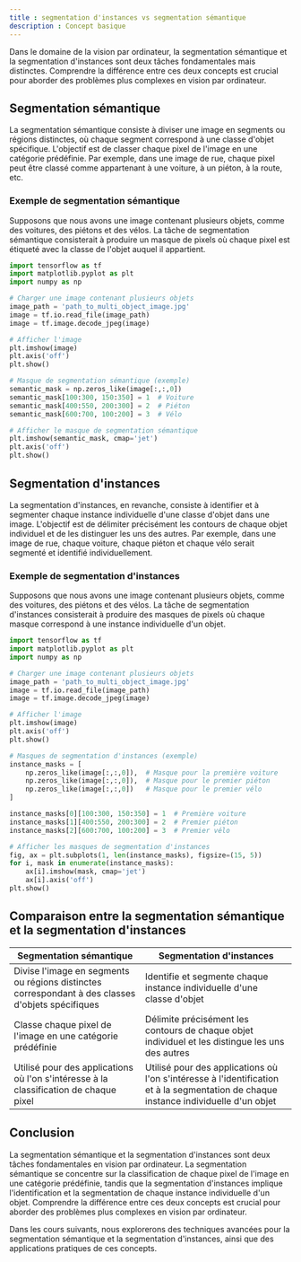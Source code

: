 ```yaml
---
title : segmentation d'instances vs segmentation sémantique
description : Concept basique
---
```


Dans le domaine de la vision par ordinateur, la segmentation sémantique et la segmentation d'instances sont deux tâches fondamentales mais distinctes. Comprendre la différence entre ces deux concepts est crucial pour aborder des problèmes plus complexes en vision par ordinateur.

## Segmentation sémantique

La segmentation sémantique consiste à diviser une image en segments ou régions distinctes, où chaque segment correspond à une classe d'objet spécifique. L'objectif est de classer chaque pixel de l'image en une catégorie prédéfinie. Par exemple, dans une image de rue, chaque pixel peut être classé comme appartenant à une voiture, à un piéton, à la route, etc.

### Exemple de segmentation sémantique

Supposons que nous avons une image contenant plusieurs objets, comme des voitures, des piétons et des vélos. La tâche de segmentation sémantique consisterait à produire un masque de pixels où chaque pixel est étiqueté avec la classe de l'objet auquel il appartient.

```python
import tensorflow as tf
import matplotlib.pyplot as plt
import numpy as np

# Charger une image contenant plusieurs objets
image_path = 'path_to_multi_object_image.jpg'
image = tf.io.read_file(image_path)
image = tf.image.decode_jpeg(image)

# Afficher l'image
plt.imshow(image)
plt.axis('off')
plt.show()

# Masque de segmentation sémantique (exemple)
semantic_mask = np.zeros_like(image[:,:,0])
semantic_mask[100:300, 150:350] = 1  # Voiture
semantic_mask[400:550, 200:300] = 2  # Piéton
semantic_mask[600:700, 100:200] = 3  # Vélo

# Afficher le masque de segmentation sémantique
plt.imshow(semantic_mask, cmap='jet')
plt.axis('off')
plt.show()

```

## Segmentation d'instances

La segmentation d'instances, en revanche, consiste à identifier et à segmenter chaque instance individuelle d'une classe d'objet dans une image. L'objectif est de délimiter précisément les contours de chaque objet individuel et de les distinguer les uns des autres. Par exemple, dans une image de rue, chaque voiture, chaque piéton et chaque vélo serait segmenté et identifié individuellement.

### Exemple de segmentation d'instances

Supposons que nous avons une image contenant plusieurs objets, comme des voitures, des piétons et des vélos. La tâche de segmentation d'instances consisterait à produire des masques de pixels où chaque masque correspond à une instance individuelle d'un objet.

```python
import tensorflow as tf
import matplotlib.pyplot as plt
import numpy as np

# Charger une image contenant plusieurs objets
image_path = 'path_to_multi_object_image.jpg'
image = tf.io.read_file(image_path)
image = tf.image.decode_jpeg(image)

# Afficher l'image
plt.imshow(image)
plt.axis('off')
plt.show()

# Masques de segmentation d'instances (exemple)
instance_masks = [
    np.zeros_like(image[:,:,0]),  # Masque pour la première voiture
    np.zeros_like(image[:,:,0]),  # Masque pour le premier piéton
    np.zeros_like(image[:,:,0])   # Masque pour le premier vélo
]

instance_masks[0][100:300, 150:350] = 1  # Première voiture
instance_masks[1][400:550, 200:300] = 2  # Premier piéton
instance_masks[2][600:700, 100:200] = 3  # Premier vélo

# Afficher les masques de segmentation d'instances
fig, ax = plt.subplots(1, len(instance_masks), figsize=(15, 5))
for i, mask in enumerate(instance_masks):
    ax[i].imshow(mask, cmap='jet')
    ax[i].axis('off')
plt.show()

```

## Comparaison entre la segmentation sémantique et la segmentation d'instances

| Segmentation sémantique | Segmentation d'instances |
| --- | --- |
| Divise l'image en segments ou régions distinctes correspondant à des classes d'objets spécifiques | Identifie et segmente chaque instance individuelle d'une classe d'objet |
| Classe chaque pixel de l'image en une catégorie prédéfinie | Délimite précisément les contours de chaque objet individuel et les distingue les uns des autres |
| Utilisé pour des applications où l'on s'intéresse à la classification de chaque pixel | Utilisé pour des applications où l'on s'intéresse à l'identification et à la segmentation de chaque instance individuelle d'un objet |

## Conclusion

La segmentation sémantique et la segmentation d'instances sont deux tâches fondamentales en vision par ordinateur. La segmentation sémantique se concentre sur la classification de chaque pixel de l'image en une catégorie prédéfinie, tandis que la segmentation d'instances implique l'identification et la segmentation de chaque instance individuelle d'un objet. Comprendre la différence entre ces deux concepts est crucial pour aborder des problèmes plus complexes en vision par ordinateur.

Dans les cours suivants, nous explorerons des techniques avancées pour la segmentation sémantique et la segmentation d'instances, ainsi que des applications pratiques de ces concepts.
